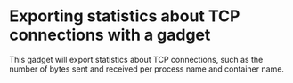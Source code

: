# Exporting statistics about TCP connections with a gadget

This gadget will export statistics about TCP connections, such as the number of
bytes sent and received per process name and container name.

